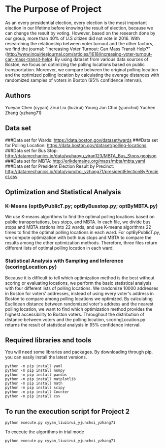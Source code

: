 # The Purpose of Project
As an every presidential election, every election is the most important election in our lifetime before knowing the result of election, because we can change the result by voting. However, based on the research done by our group, more than 40% of U.S citizen did not vote in 2016. With researching the relationship between voter turnout and the other factors, we find the journal: "Increasing Voter Turnout: Can Mass Transit Help?" (http://www.inquiriesjournal.com/articles/1618/increasing-voter-turnout-can-mass-transit-help). By using dataset from various data sources of Boston, we focus on optimizing the polling locations based on public transportation. Moreover, we compare between the original polling location and the optimized polling location by calculating the average distances with randomized samples of voters in Boston (95% confidence interval).

## Authors
Yueyan Chen (cyyan)
Zirui Liu (liuzirui)
Young Jun Choi (yjunchoi)
Yuchen Zhang (yzhang71)

## Data set
###Data set for Wards:
https://data.boston.gov/dataset/wards
###Data set for Polling Location:
https://data.boston.gov/dataset/polling-locations
###Data set for Bus Stop:
http://datamechanics.io/data/wuhaoyu_yiran123/MBTA_Bus_Stops.geojson
###Data set for MBTA:
http://erikdemaine.org/maps/mbta/mbta.yaml
###Data set for President Election Result by Precinct:
http://datamechanics.io/data/yjunchoi_yzhang71/presidentElectionByPrecinct.csv

## Optimization and Statistical Analysis
### K-Means (optByPublicT.py; optByBusstop.py; optByMBTA.py)
We use K-means algorithms to find the optimal polling locations based on public transportations, bus stops, and MBTA. In each file, we divide bus stops and MBTA stations into 22 wards, and use K-means algorithms 22 times to find the optimal polling locations in each ward. For optByPublicT.py, we compute optimization with both bus stops and MBTA to compare the results among the other optimization methods. Therefore, three files return different lists of optimal polling location in each ward.

### Statistical Analysis with Sampling and Inference (scoringLocation.py)
Because it is difficult to tell which optimization method is the best without scoring or evaluating locations, we perform the basic statistical analysis with four different lists of polling locations. We randomize 10000 addresses in Boston for voters' addresses, instead of using every voter's address in Boston to compare among polling locations we optimized. By calculating Euclidean distance between randomized voter's address and the nearest polling location, we want to find which optimization method provides the highest accessibility to Boston voters. Throughout the distribution of distance between voters and the polling location, scoringLocation.py returns the result of statistical analysis in 95% confidence interval.

## Required libraries and tools
You will need some libraries and packages. By downloading through pip, you can easily install the latest versions.
```
python -m pip install yaml
python -m pip install numpy
python -m pip install pandas
python -m pip install matplotlib
python -m pip install math
python -m pip install scipy
python -m pip install Counter
python -m pip install csv
```
## To run the execution script for Project 2

```
python execute.py cyyan_liuzirui_yjunchoi_yzhang71
```
To execute the algorithms in trial mode
```
python execute.py cyyan_liuzirui_yjunchoi_yzhang71
```
